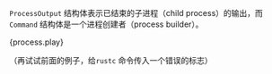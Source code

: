 `ProcessOutput` 结构体表示已结束的子进程（child process）的输出，而 `Command` 结构体是一个进程创建者（process builder）。

{process.play}

（再试试前面的例子，给`rustc` 命令传入一个错误的标志）
